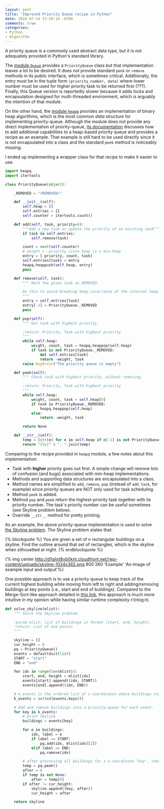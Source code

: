 ```yaml
---
layout: post
title: "Improved Priority Queue recipe in Python"
date: 2016-07-14 17:59:14 -0700
comments: true
categories: 
- Python
- Algorithm
---
```


A priority queue is a commonly used abstract data type, but it is not adequately provided in Python's standard library.

The [module `Queue`](https://docs.python.org/2/library/queue.html) provides a `PriorityQueue` class but that implementation leaves a lot to be desired.
It does not provide standard `peek` or `remove` methods in its public interface, which is sometimes critical.
Additionally, the entry must be in the tuple form `(priority_number, data)` where lower number must be used for higher priority task to be returned first (???).
Finally, this Queue version is reportedly slower because it adds locks and encapsulation designed for multi-threaded environment, which is arguably the intention of that module.

On the other hand, the [module `heapq`](https://docs.python.org/2/library/heapq.html) provides an implementation of binary heap algorithms, which is the most common *data structure* for implementing priority-queue. 
Although the module does not provide any direct implementation of priority-queue, [its documentation](https://docs.python.org/2/library/heapq.html) discusses how to add additional capabilities to a heap-based priority queue and provides a recipe as an example.
That example is still hard to be used directly since it is not encapsulated into a class and the standard `peek` method is noticeably missing.

I ended up implementing a wrapper class for that recipe to make it easier to use.


``` python Improved priority-queue recipe
import heapq
import itertools

class PriorityQueue(object):

    _REMOVED = "<REMOVED>"

    def __init__(self):
        self.heap = []
        self.entries = {}
        self.counter = itertools.count()

    def add(self, task, priority=0):
        """Add a new task or update the priority of an existing task"""
        if task in self.entries:
            self.remove(task)

        count = next(self.counter)
        # weight = -priority since heap is a min-heap
        entry = [-priority, count, task]
        self.entries[task] = entry
        heapq.heappush(self.heap, entry)
        pass

    def remove(self, task):
        """ Mark the given task as REMOVED.

        Do this to avoid breaking heap-invariance of the internal heap.
        """
        entry = self.entries[task]
        entry[-1] = PriorityQueue._REMOVED
        pass

    def pop(self):
        """ Get task with highest priority.

        :return: Priority, Task with highest priority
        """
        while self.heap:
            weight, count, task = heapq.heappop(self.heap)
            if task is not PriorityQueue._REMOVED:
                del self.entries[task]
                return -weight, task
        raise KeyError("The priority queue is empty")

    def peek(self):
        """ Check task with highest priority, without removing.

        :return: Priority, Task with highest priority
        """
        while self.heap:
            weight, count, task = self.heap[0]
            if task is PriorityQueue._REMOVED:
                heapq.heappop(self.heap)
            else:
                return -weight, task

        return None

    def __str__(self):
        temp = [str(e) for e in self.heap if e[-1] is not PriorityQueue._REMOVED]
        return "[%s]" % ", ".join(temp)
```

Comparing to the recipe provided in `heapq` module, a few notes about this implementation:

* Task with **higher** priority goes out first. A simple change will remove lots of confusion (and bugs) associated with min-heap implementations. 
* Methods and supporting data structures are encapsulated into a class. 
* Method names are simplified to `add`, `remove`, `pop` (instead of `add_task`, for example) since priority queues are NOT only used for task scheduling.
* Method `peek` is added.
* Method `pop` and `peek` return the highest-priority task together with its priority number. The task's priority number can be useful sometimes (see Skyline problem below).
* Override `__str__` method for pretty printing.

As an example, the above priority-queue implementation is used to solve [the Skyline problem](http://www.geeksforgeeks.org/divide-and-conquer-set-7-the-skyline-problem/).
The Skyline problem states that: 

{% blockquote %}
You are given a set of n rectangular buildings on a skyline. Find the outline around that set of rectangles, which is the skyline when silhouetted at night.
{% endblockquote %}

{% img center http://d1gjlxt8vb0knt.cloudfront.net//wp-content/uploads/skyline-1024x362.png 800 260 'Example' 'An image of example input and output'%}

One possible approach is to use a priority queue to keep track of the current highest building
while moving from left to right and adding/removing buildings at key points (i.e., start and end of buildings).
Compared to the Merge-Sort-like approach detailed in [this link](http://www.geeksforgeeks.org/divide-and-conquer-set-7-the-skyline-problem/), this approach is much more intuitive in my opinion while having similar runtime complexity $\mathcal{O}(n\log{}n)$.

``` python Solution to Skyline problem
def solve_skyline(mlist):
    """ Solve the Skyline problem.

    :param mlist: list of buildings in format (start, end, height).
    :return: List of end points
    """

    skyline = []
    cur_height = 0
    pq = PriorityQueue()
    events = defaultdict(list)
    START = "start"
    END = "end"

    for idx in range(len(mlist)):
        start, end, height = mlist[idx]
        events[start].append((idx, START))
        events[end].append((idx, END))

    # k_events is the ordered list of x-coordinates where buildings start or end (events)
    k_events = sorted(events.keys())

    # Add and remove buildings into a priority-queue for each event.
    for key in k_events:
        # print skyline
        buildings = events[key]

        for e in buildings:
            idx, label = e
            if label == START:
                pq.add(idx, mlist[idx][2])
            elif label == END:
                pq.remove(idx)

        # after processing all buildings for a x-coordinate "key", check the current highest building
        temp = pq.peek()
        after = 0
        if temp is not None:
            after = temp[0]
        if after != cur_height:
            skyline.append((key, after))
            cur_height = after

    return skyline
```
